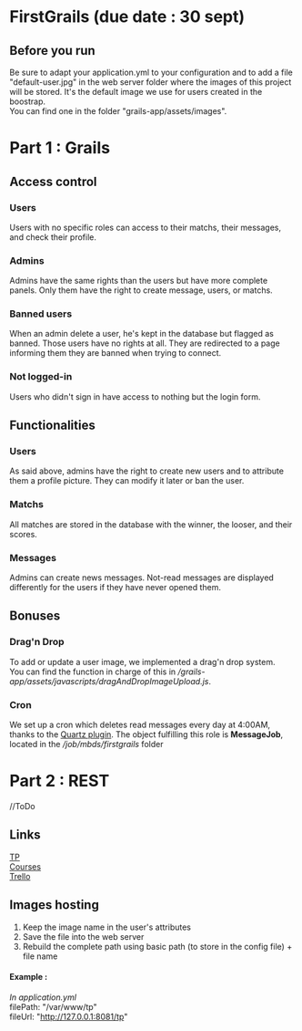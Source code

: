 # FirstGrails (due date : 30 sept)

## Before you run
Be sure to adapt your application.yml to your configuration and to add a file "default-user.jpg" in the web server folder where the images of this project will be stored. It's the default image we use for users created in the boostrap.<br/>
You can find one in the folder "grails-app/assets/images".

# Part 1 : Grails

## Access control

### Users
Users with no specific roles can access to their matchs, their messages, and check their profile.

### Admins
Admins have the same rights than the users but have more complete panels. Only them have the right to create message, users, or matchs.

### Banned users
When an admin delete a user, he's kept in the database but flagged as banned. Those users have no rights at all. They are redirected to a page informing them they are banned when trying to connect.

### Not logged-in
Users who didn't sign in have access to nothing but the login form.

## Functionalities

### Users
As said above, admins have the right to create new users and to attribute them a profile picture. They can modify it later or ban the user.

### Matchs
All matches are stored in the database with the winner, the looser, and their scores. 

### Messages
Admins can create news messages. Not-read messages are displayed differently for the users if they have never opened them.

## Bonuses

### Drag'n Drop
To add or update a user image, we implemented a drag'n drop system.\
You can find the function in charge of this in */grails-app/assets/javascripts/dragAndDropImageUpload.js*.

### Cron 
We set up a cron which deletes read messages every day at 4:00AM, thanks to the [Quartz plugin](http://plugins.grails.org/plugin/grails/quartz). 
The object fulfilling this role is **MessageJob**, located in the */job/mbds/firstgrails* folder

# Part 2 : REST
//ToDo

## Links
[TP](http://cours.tokidev.fr/mbds/grails/tp_grails.pdf)  
[Courses](http://cours.tokidev.fr/mbds/grails/cours_grails.pdf)  
[Trello](https://trello.com/b/ssAz0JX8/projet-grails)

## Images hosting
1. Keep the image name in the user's attributes
2. Save the file into the web server
3. Rebuild the complete path using basic path (to store in the config file) + file name

#### Example : 
*In application.yml*\
filePath: "/var/www/tp"\
fileUrl: "http://127.0.0.1:8081/tp"
